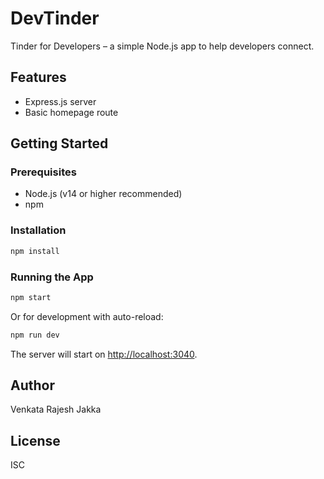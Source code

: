 # DevTinder

Tinder for Developers – a simple Node.js app to help developers connect.

## Features

- Express.js server
- Basic homepage route

## Getting Started

### Prerequisites

- Node.js (v14 or higher recommended)
- npm

### Installation

```bash
npm install
```

### Running the App

```bash
npm start
```

Or for development with auto-reload:

```bash
npm run dev
```

The server will start on [http://localhost:3040](http://localhost:3040).

## Author

Venkata Rajesh Jakka

## License

ISC
